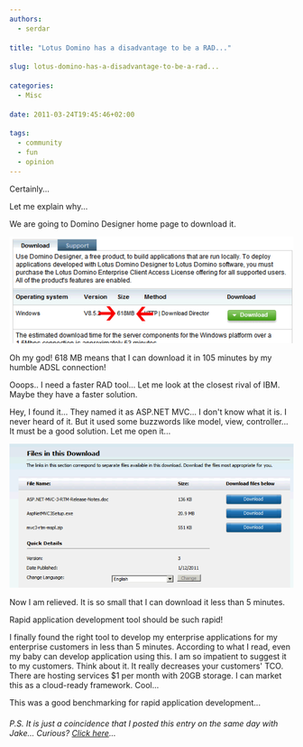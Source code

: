 ```yaml
---
authors:
  - serdar

title: "Lotus Domino has a disadvantage to be a RAD..."

slug: lotus-domino-has-a-disadvantage-to-be-a-rad...

categories:
  - Misc

date: 2011-03-24T19:45:46+02:00

tags:
  - community
  - fun
  - opinion
---
```


Certainly...

Let me explain why...
<!-- more -->
We are going to Domino Designer home page to download it.

![Image:Lotus Domino has a disadvantage to be a RAD...](../../images/imported/lotus-domino-has-a-disadvantage-to-be-a-rad-M2.gif)

Oh my god! 618 MB means that I can download it in 105 minutes by my humble ADSL connection!

Ooops.. I need a faster RAD tool... Let me look at the closest rival of IBM. Maybe they have a faster solution.

Hey, I found it... They named it as ASP.NET MVC... I don't know what it is. I never heard of it. But it used some buzzwords like model, view, controller... It must be a good solution. Let me open it...

![Image:Lotus Domino has a disadvantage to be a RAD...](../../images/imported/lotus-domino-has-a-disadvantage-to-be-a-rad-M3.gif)

Now I am relieved. It is so small that I can download it less than 5 minutes.

Rapid application development tool should be such rapid!

I finally found the right tool to develop my enterprise applications for my enterprise customers in less than 5 minutes. According to what I read, even my baby can develop application using this. I am so impatient to suggest it to my customers. Think about it. It really decreases your customers' TCO. There are hosting services $1 per month with 20GB storage. I can market this as a cloud-ready framework. Cool...

This was a good benchmarking for rapid application development...

###### P.S. It is just a coincidence that I posted this entry on the same day with Jake... Curious? [Click here](http://www.codestore.net/store.nsf/unid/BLOG-20110324-0531)...

<br />

<br />
